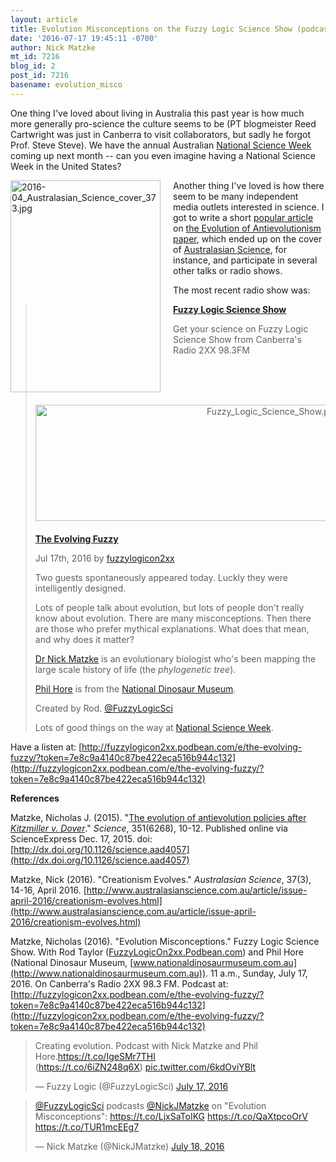 ```yaml
---
layout: article
title: Evolution Misconceptions on the Fuzzy Logic Science Show (podcast link)
date: '2016-07-17 19:45:11 -0700'
author: Nick Matzke
mt_id: 7216
blog_id: 2
post_id: 7216
basename: evolution_misco
---
```

One thing I've loved about living in Australia this past year is how much more generally pro-science the culture seems to be (PT blogmeister Reed Cartwright was just in Canberra to visit collaborators, but sadly he forgot Prof. Steve Steve).  We have the annual Australian [National Science Week](http://www.scienceweek.net.au/) coming up next month -- can you even imagine having a National Science Week in the United States?

<img src="/PT/uploads/2016/2016-04_Australasian_Science_cover_373.jpg" alt="2016-04_Australasian_Science_cover_373.jpg" width="240" height="339" style="float: left; margin: 0 20px 20px 0;" class="mt-image-left" />Another thing I've loved is how there seem to be many independent media outlets interested in science. I got to write a short [popular article](http://phylo.wikidot.com/matzke-2015-science-paper-on-the-evolution-of-antievolution#media) on [the Evolution of Antievolutionism paper](http://phylo.wikidot.com/matzke-2015-science-paper-on-the-evolution-of-antievolution), which ended up on the cover of [Australasian Science](http://www.australasianscience.com.au/article/issue-april-2016/creationism-evolves.html), for instance, and participate in several other talks or radio shows.

The most recent radio show was:

> **[Fuzzy Logic Science Show](http://fuzzylogicon2xx.podbean.com/)**
> 
> Get your science on Fuzzy Logic Science Show from Canberra's Radio 2XX 98.3FM
> 
> <img src="/PT/uploads/2016/Fuzzy_Logic_Science_Show.png" alt="Fuzzy_Logic_Science_Show.png" width="745" height="186" style="text-align: center; display: block; margin: 0 auto 20px;" class="mt-image-center" />
> 
> [**The Evolving Fuzzy**](http://fuzzylogicon2xx.podbean.com/e/the-evolving-fuzzy/)
> 
> Jul 17th, 2016 by [fuzzylogicon2xx](http://fuzzylogicon2xx.podbean.com/author/fuzzylogicon2xx/)
> 
> Two guests spontaneously appeared today. Luckly they were intelligently designed.
> 
> Lots of people talk about evolution, but lots of people don't really know about evolution. There are many misconceptions. Then there are those who prefer mythical explanations. What does that mean, and why does it matter?
> 
> [Dr Nick Matzke](https://en.wikipedia.org/wiki/Nick_Matzke) is an evolutionary biologist who's been mapping the large scale history of life (the _phylogenetic tree_). 
> 
> [Phil Hore](https://www.facebook.com/phil.hore) is from the [National Dinosaur Museum](http://nationaldinosaurmuseum.com.au/).
> 
> Created by Rod. [@FuzzyLogicSci](https://twitter.com/FuzzyLogicSci)
> 
> Lots of good things on the way at [National Science Week](http://www.scienceweek.net.au/events/).

Have a listen at: [http://fuzzylogicon2xx.podbean.com/e/the-evolving-fuzzy/?token=7e8c9a4140c87be422eca516b944c132](http://fuzzylogicon2xx.podbean.com/e/the-evolving-fuzzy/?token=7e8c9a4140c87be422eca516b944c132)

**References**

Matzke, Nicholas J. (2015). "[The evolution of antievolution policies after _Kitzmiller v. Dover_](http://phylo.wikidot.com/matzke-2015-science-paper-on-the-evolution-of-antievolution)." _Science_, 351(6268), 10-12. Published online via ScienceExpress Dec. 17, 2015. doi: [http://dx.doi.org/10.1126/science.aad4057](http://dx.doi.org/10.1126/science.aad4057)

Matzke, Nick (2016). "Creationism Evolves." _Australasian Science_, 37(3), 14-16, April 2016.
[http://www.australasianscience.com.au/article/issue-april-2016/creationism-evolves.html](http://www.australasianscience.com.au/article/issue-april-2016/creationism-evolves.html)

Matzke, Nicholas (2016). "Evolution Misconceptions." Fuzzy Logic Science Show. With Rod Taylor ([FuzzyLogicOn2xx.Podbean.com](http://FuzzyLogicOn2xx.Podbean.com)) and Phil Hore (National Dinosaur Museum, [www.nationaldinosaurmuseum.com.au](http://www.nationaldinosaurmuseum.com.au)).  11 a.m., Sunday, July 17, 2016. On Canberra's Radio 2XX 98.3 FM. Podcast at: [http://fuzzylogicon2xx.podbean.com/e/the-evolving-fuzzy/?token=7e8c9a4140c87be422eca516b944c132](http://fuzzylogicon2xx.podbean.com/e/the-evolving-fuzzy/?token=7e8c9a4140c87be422eca516b944c132)


<blockquote class="twitter-tweet" data-lang="en"><p lang="en" dir="ltr">Creating evolution. Podcast with Nick Matzke and Phil Hore.<a href="https://t.co/IgeSMr7THI">https://t.co/IgeSMr7THI</a><br>(<a href="https://t.co/6iZN248q6X">https://t.co/6iZN248q6X</a>) <a href="https://t.co/6kdOviYBlt">pic.twitter.com/6kdOviYBlt</a></p>&mdash; Fuzzy Logic (@FuzzyLogicSci) <a href="https://twitter.com/FuzzyLogicSci/status/754616382877073408">July 17, 2016</a></blockquote>



<blockquote class="twitter-tweet" data-lang="en"><p lang="en" dir="ltr"><a href="https://twitter.com/FuzzyLogicSci">@FuzzyLogicSci</a> podcasts <a href="https://twitter.com/NickJMatzke">@NickJMatzke</a> on &quot;Evolution Misconceptions&quot;: <a href="https://t.co/LjxSaToIKG">https://t.co/LjxSaToIKG</a> <a href="https://t.co/QaXtpcoOrV">https://t.co/QaXtpcoOrV</a> <a href="https://t.co/TUR1mcEEg7">https://t.co/TUR1mcEEg7</a></p>&mdash; Nick Matzke (@NickJMatzke) <a href="https://twitter.com/NickJMatzke/status/754856837325819904">July 18, 2016</a></blockquote>
